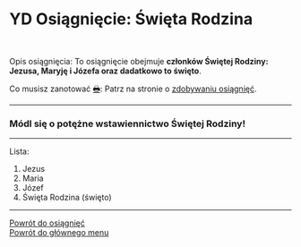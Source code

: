 # <span class="status status-list"><span class="status status-list">YD</span> Osiągnięcie: Święta Rodzina</span>
<br />

<span class="status status-title">Opis osiągnięcia:</span> To osiągnięcie obejmuje **członków Świętej Rodziny: Jezusa, Maryję i Józefa oraz dadatkowo to święto**.
<br />

<span class="status status-title">Co musisz zanotować [🖶](wszystkie_materialy_do_pobrania.md#osiagniecie-swieta-rodzina):</span> Patrz na stronie o [zdobywaniu osiągnięć](jak_zdobywac_osiagniecia.md).
<br />

---
### <div class="colored centered">Módl się o potężne wstawiennictwo Świętej Rodziny!</div>

---
<span class="status status-title">Lista:</span>
1. Jezus
1. Maria
1. Józef
1. Święta Rodzina (święto)

---
[Powrót do osiągnięć](jak_zdobywac_osiagniecia.md)  
[Powrót do głównego menu](index.md)
